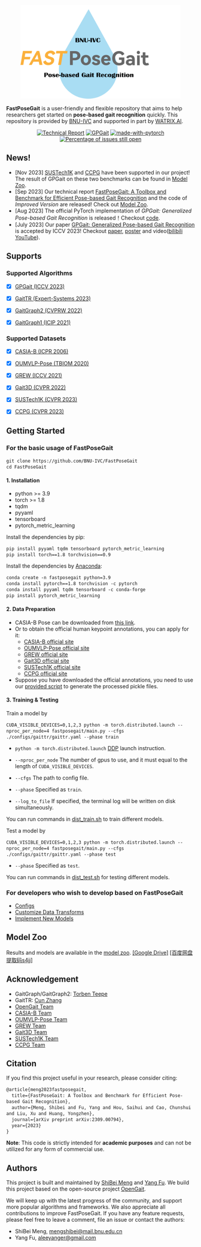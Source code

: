<div align="center"><img src="resources\logo.png"  alt="logo"  width = "428" height = "250" /></div>


**FastPoseGait** is a user-friendly and flexible repository that aims to help researchers get started on **pose-based gait recognition** quickly. 
This repository is provided by [BNU-IVC](https://github.com/BNU-IVC) and supported in part by [WATRIX.AI](http://www.watrix.ai).

<div align="center">
 
[![Technical Report](https://img.shields.io/badge/Technical_Report-PDF-red.svg?logo=arXiv&logoColor=red)](https://arxiv.org/abs/2309.00794)
[![GPGait](https://img.shields.io/badge/GPGait-PDF-red.svg?logo=arXiv&logoColor=red)](https://arxiv.org/abs/2303.05234)
[![made-with-pytorch](https://img.shields.io/badge/Made%20with-PyTorch-brightgreen)](https://pytorch.org/)
[![Percentage of issues still open](http://isitmaintained.com/badge/open/BNU-IVC/FastPoseGait.svg)](http://isitmaintained.com/project/BNU-IVC/FastPoseGait "Percentage of issues still open")

</div>

## News!
* [Nov 2023] [SUSTech1K](https://lidargait.github.io/) and [CCPG](https://github.com/BNU-IVC/CCPG) have been supported in our project! The result of GPGait on these two benchmarks can be found in [Model Zoo](docs/model_zoo.md).
* [Sep 2023] Our technical report [FastPoseGait: A Toolbox and Benchmark for Efficient Pose-based Gait Recognition](https://arxiv.org/abs/2309.00794) and the code of <i>Improved Version</i> are released! Check out [Model Zoo](docs/model_zoo.md).
* [Aug 2023] The official PyTorch implementation of <i>GPGait: Generalized Pose-based Gait Recognition</i> is released！Checkout [code](configs/gpgait/README.md).
* [July 2023] Our paper [GPGait: Generalized Pose-based Gait Recognition](https://arxiv.org/abs/2303.05234) is accepted by ICCV 2023! Checkout [paper](https://openaccess.thecvf.com/content/ICCV2023/papers/Fu_GPGait_Generalized_Pose-based_Gait_Recognition_ICCV_2023_paper.pdf), [poster](https://drive.google.com/file/d/196ZGrlKevgMjuXCsQvrbNnzZ6b5mTf3s/view?usp=sharing) and video([bilibili](https://www.bilibili.com/video/BV1tN411b7Qz
) [YouTube](https://www.youtube.com/watch?v=NY_MzAxpm94)).

## Supports

### Supported Algorithms
- [x] [GPGait (ICCV 2023)](https://arxiv.org/abs/2303.05234)

- [x] [GaitTR (Expert-Systems 2023)](https://onlinelibrary.wiley.com/doi/abs/10.1111/exsy.13244)

- [x] [GaitGraph2 (CVPRW 2022)](https://openaccess.thecvf.com/content/CVPR2022W/Biometrics/papers/Teepe_Towards_a_Deeper_Understanding_of_Skeleton-Based_Gait_Recognition_CVPRW_2022_paper)

- [x] [GaitGraph1 (ICIP 2021)](https://ieeexplore.ieee.org/document/9506717)

### Supported Datasets

- [x] [CASIA-B (ICPR 2006)](https://ieeexplore.ieee.org/abstract/document/1699873/)

- [x] [OUMVLP-Pose (TBIOM 2020)](https://ieeexplore.ieee.org/abstract/document/9139355/)

- [x] [GREW (ICCV 2021)](http://openaccess.thecvf.com/content/ICCV2021/html/Zhu_Gait_Recognition_in_the_Wild_A_Benchmark_ICCV_2021_paper.html)

- [x] [Gait3D (CVPR 2022)](https://openaccess.thecvf.com/content/CVPR2022/html/Zheng_Gait_Recognition_in_the_Wild_With_Dense_3D_Representations_and_CVPR_2022_paper.html)

- [x] [SUSTech1K (CVPR 2023)](https://lidargait.github.io/)

- [x] [CCPG (CVPR 2023)](https://github.com/BNU-IVC/CCPG)

## Getting Started

### For the basic usage of FastPoseGait
```
git clone https://github.com/BNU-IVC/FastPoseGait
cd FastPoseGait
```
#### 1. Installation
* python >= 3.9
* torch >= 1.8
* tqdm
* pyyaml
* tensorboard
* pytorch_metric_learning


Install the dependencies by pip:
```
pip install pyyaml tqdm tensorboard pytorch_metric_learning
pip install torch==1.8 torchvision==0.9
```
Install the dependencies by [Anaconda](https://conda.io/projects/conda/en/latest/user-guide/install/index.html):
```
conda create -n fastposegait python=3.9
conda install pytorch==1.8 torchvision -c pytorch
conda install pyyaml tqdm tensorboard -c conda-forge
pip install pytorch_metric_learning
```

#### 2. Data Preparation
* CASIA-B Pose can be downloaded from [this link](https://www.scidb.cn/en/detail?dataSetId=8ec62efd66a544939e821edeccc1f35c).
* Or to obtain the official human keypoint annotations, you can apply for it:
  * [CASIA-B official site](http://www.cbsr.ia.ac.cn/english/Gait%20Databases.asp)
  * [OUMVLP-Pose official site](http://www.am.sanken.osaka-u.ac.jp/BiometricDB/GaitLPPose.html)
  * [GREW official site](https://www.grew-benchmark.org/download.html)
  * [Gait3D official site](https://gait3d.github.io/#dataset)
  * [SUSTech1K official site](https://lidargait.github.io/)
  * [CCPG official site](https://github.com/BNU-IVC/CCPG)
* Suppose you have downloaded the official annotations, you need to use our [provided script](docs/process_dataset.md)  to generate the processed pickle files.



#### 3. Training & Testing

Train a model by

```
CUDA_VISIBLE_DEVICES=0,1,2,3 python -m torch.distributed.launch --nproc_per_node=4 fastposegait/main.py --cfgs ./configs/gaittr/gaittr.yaml --phase train
```

- `python -m torch.distributed.launch` [DDP](https://pytorch.org/tutorials/intermediate/ddp_tutorial.html) launch instruction.
- `--nproc_per_node` The number of gpus to use, and it must equal to the length of `CUDA_VISIBLE_DEVICES`.
- `--cfgs` The path to config file.
- `--phase` Specified as `train`.

- `--log_to_file` If specified, the terminal log will be written on disk simultaneously.

You can run commands in [dist_train.sh](dist_train.sh) to train different models.

Test a model by

```
CUDA_VISIBLE_DEVICES=0,1,2,3 python -m torch.distributed.launch --nproc_per_node=4 fastposegait/main.py --cfgs ./configs/gaittr/gaittr.yaml --phase test
```

- `--phase` Specified as `test`.

You can run commands in [dist_test.sh](dist_test.sh) for testing different models.

### For developers who wish to develop based on FastPoseGait
* [Configs](docs/configs.md) 
* [Customize Data Transforms](docs/customize_data_transforms.md)
* [Implement New Models](docs/implement_new_models.md)

## Model Zoo
Results and models are available in the [model zoo](docs/model_zoo.md). [[Google Drive]](https://drive.google.com/drive/folders/1jsQ5cZcZ5YXVvzSvyEETlN6l1B7T6paD?usp=drive_link) [[百度网盘 提取码s4jj]](https://pan.baidu.com/s/15UUKcqf6LoPBEd3123i-3g?pwd=s4jj)

## Acknowledgement
* GaitGraph/GaitGraph2: [Torben Teepe](https://scholar.google.com/citations?user=TWJuTroAAAAJ&hl=zh-CN&oi=sra)
* GaitTR: [Cun Zhang](https://github.com/zhcun)
* [OpenGait Team](https://github.com/ShiqiYu/OpenGait)
* [CASIA-B Team](http://www.cbsr.ia.ac.cn/english/Gait%20Databases.asp)
* [OUMVLP-Pose Team](http://www.am.sanken.osaka-u.ac.jp/BiometricDB/GaitLPPose.html)
* [GREW Team](https://www.grew-benchmark.org/download.html)
* [Gait3D Team](https://gait3d.github.io/#dataset)
* [SUSTech1K Team](https://lidargait.github.io/)
* [CCPG Team](https://github.com/BNU-IVC/CCPG)

## Citation

If you find this project useful in your research, please consider citing: 
```
@article{meng2023fastposegait,
  title={FastPoseGait: A Toolbox and Benchmark for Efficient Pose-based Gait Recognition},
  author={Meng, Shibei and Fu, Yang and Hou, Saihui and Cao, Chunshui and Liu, Xu and Huang, Yongzhen},
  journal={arXiv preprint arXiv:2309.00794},
  year={2023}
}
```


**Note**: This code is strictly intended for **academic purposes** and can not be utilized for any form of commercial use.


## Authors
This project is built and maintained by [ShiBei Meng](https://github.com/DreamShibei) and [Yang Fu](https://www.yangfu.site). 
We build this project based on the open-source project [OpenGait](https://github.com/ShiqiYu/OpenGait).

We will keep up with the latest progress of the community, and support more popular algorithms and frameworks. We also appreciate all contributions to improve FastPoseGait. If you have any feature requests, please feel free to leave a comment, file an issue or contact the authors:

* ShiBei Meng, mengshibei@mail.bnu.edu.cn
* Yang Fu, aleeyanger@gmail.com
